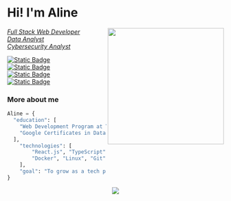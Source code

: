 # **Hi! I'm Aline**
<img align='right' src="https://media3.giphy.com/media/v1.Y2lkPTc5MGI3NjExc3pmMWd0NTBvNmNiNWxkc2t0aHl4encybm9kYXh6cG1qYmhlYXNhMyZlcD12MV9pbnRlcm5hbF9naWZfYnlfaWQmY3Q9Zw/zhRA0okWxTGiu78uSk/giphy.gif" width="270">

[*Full Stack Web Developer*](https://www.credential.net/5220de8d-b6e8-4e46-8f03-bccc354ebc9d#acc.mzKAcYrD)​  
[*Data Analyst*](https://www.coursera.org/account/accomplishments/professional-cert/JP7C2U8UBL6H)    
[*Cybersecurity Analyst*](https://www.coursera.org/account/accomplishments/professional-cert/9MLJS8YOLH5W)​ 

[![Static Badge](https://img.shields.io/badge/aline.github.io-carolina?style=plastic&label=website&color=%232196F3)](https://alinecarolina.github.io/)  
[![Static Badge](https://img.shields.io/badge/alinecarolina-correia?style=plastic&label=LinkedIn&color=%232196F3)](https://www.linkedin.com/in/alinecarolina2022/)  
[![Static Badge](https://img.shields.io/badge/AlineCybersec-correia?style=plastic&logo=x&color=%232196F3)](https://x.com/AlineCybersec)  
[![Static Badge](https://img.shields.io/badge/email-aline?style=plastic&logo=gmail&color=%232196F3)](mailto:eualine2017@gmail.com)

### More about me
```python
Aline = {
  "education": [
    "Web Development Program at Trybe",
    "Google Certificates in Data Analytics and Cybersecurity"
  ],
    "technologies": [
        "React.js", "TypeScript", "Node.js", "Python", "MySQL", "MongoDB", "Python",
        "Docker", "Linux", "Git", "Jest", "Express", "etc"
    ],
    "goal": "To grow as a tech professional, focused on efficient solutions, security, and positive impact."
}
```
<p align="center">
  <img src="https://media0.giphy.com/media/v1.Y2lkPTc5MGI3NjExa3gwOXlsZnAxeXk4a3llbm84Y3ZwNm44MnAwdDF1MGx6MzIweGY1ZSZlcD12MV9pbnRlcm5hbF9naWZfYnlfaWQmY3Q9Zw/NXOF5rlaSXdAc/giphy.gif">
</p>



